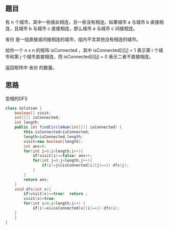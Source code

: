 ## 题目
有 n 个城市，其中一些彼此相连，另一些没有相连。如果城市 a 与城市 b 直接相连，且城市 b 与城市 c 直接相连，那么城市 a 与城市 c 间接相连。

省份 是一组直接或间接相连的城市，组内不含其他没有相连的城市。

给你一个 n x n 的矩阵 isConnected ，其中 isConnected[i][j] = 1 表示第 i 个城市和第 j 个城市直接相连，而 isConnected[i][j] = 0 表示二者不直接相连。

返回矩阵中 省份 的数量。
## 思路
变相的DFS
```java
class Solution {
    boolean[] visit;
    int[][] isConnected;
    int length;
    public int findCircleNum(int[][] isConnected) {
        this.isConnected=isConnected;
        length=isConnected.length;
        visit=new boolean[length];
        int ans=0;
        for(int i=0;i<length;i++){
            if(visit[i]==false) ans++;
            for(int j=0;j<length;j++){
                if(i!=j&&isConnected[i][j]==1) dfs(j);
            }
        }
        return ans;
    }
    void dfs(int x){
        if(visit[x]==true)  return ;
        visit[x]=true;
        for(int i=0;i<length;i++) {
            if(i!=x&&isConnected[x][i]==1) dfs(i);
    }
    }
}
```
